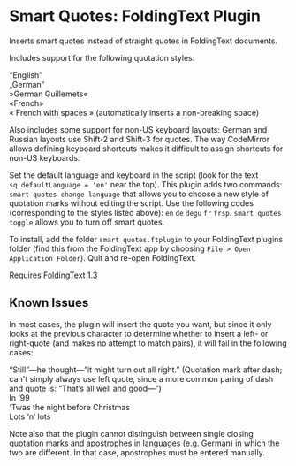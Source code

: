 # Smart Quotes: FoldingText Plugin

Inserts smart quotes instead of straight quotes in FoldingText documents.

Includes support for the following quotation styles:

“English”  
„German“  
»German Guillemets«  
«French»  
« French with spaces » (automatically inserts a non-breaking space)

Also includes some support for non-US keyboard layouts: German and Russian layouts use Shift-2 and Shift-3 for quotes. The way CodeMirror allows defining keyboard shortcuts makes it difficult to assign shortcuts for non-US keyboards.

Set the default language and keyboard in the script (look for the text `sq.defaultLanguage = 'en'` near the top). This plugin adds two commands: `smart quotes change language` that allows you to choose a new style of quotation marks without editing the script. Use the following codes (corresponding to the styles listed above): `en` `de` `degu` `fr` `frsp`. `smart quotes toggle` allows you to turn off smart quotes.

To install, add the folder `smart quotes.ftplugin` to your FoldingText plugins folder (find this from the FoldingText app by choosing `File > Open Application Folder`). Quit and re-open FoldingText.

Requires [FoldingText 1.3](http://support.foldingtext.com/discussions/development-versions)

## Known Issues

In most cases, the plugin will insert the quote you want, but since it only looks at the previous character to determine whether to insert a left- or right-quote (and makes no attempt to match pairs), it will fail in the following cases:

“Still”—he thought—”it might turn out all right.” (Quotation mark after dash; can't simply always use left quote, since a more common paring of dash and quote is: “That’s all well and good—”)   
In ‘99   
‘Twas the night before Christmas   
Lots ‘n’ lots

Note also that the plugin cannot distinguish between single closing quotation marks and apostrophes in languages (e.g. German) in which the two are different. In that case, apostrophes must be entered manually.
